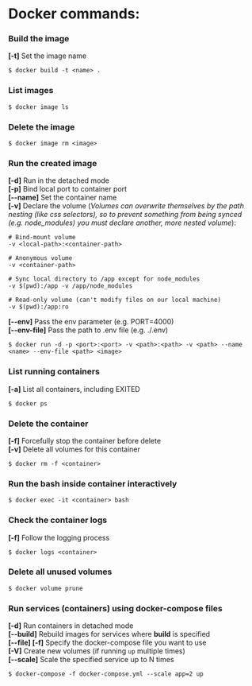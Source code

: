 # Docker commands:

### Build the image
**[-t]** Set the image name
```
$ docker build -t <name> .
```

### List images
```
$ docker image ls
```

### Delete the image
```
$ docker image rm <image>
```

### Run the created image
**[-d]** Run in the detached mode \
**[-p]** Bind local port to container port \
**[--name]** Set the container name \
**[-v]** Declare the volume (*Volumes can overwrite themselves by the path nesting (like css selectors), so to prevent something from being synced (e.g. node_modules) you must declare another, more nested volume*):
```
# Bind-mount volume
-v <local-path>:<container-path> 

# Anonymous volume
-v <container-path> 

# Sync local directory to /app except for node_modules
-v $(pwd):/app -v /app/node_modules 

# Read-only volume (can't modify files on our local machine)
-v $(pwd):/app:ro
```
**[--env]** Pass the env parameter (e.g. PORT=4000) \
**[--env-file]** Pass the path to .env file (e.g. ./.env)

```
$ docker run -d -p <port>:<port> -v <path>:<path> -v <path> --name <name> --env-file <path> <image>
```

### List running containers
**[-a]** List all containers, including EXITED
```
$ docker ps
```

### Delete the container
**[-f]** Forcefully stop the container before delete \
**[-v]** Delete all volumes for this container
```
$ docker rm -f <container>
```

### Run the bash inside container interactively
```
$ docker exec -it <container> bash
```

### Check the container logs
**[-f]** Follow the logging process
```
$ docker logs <container>
```

### Delete all unused volumes
```
$ docker volume prune
```

### Run services (containers) using docker-compose files
**[-d]** Run containers in detached mode \
**[--build]** Rebuild images for services where **build** is specified \
**[--file] [-f]** Specify the docker-compose file you want to use \
**[-V]** Create new volumes (if running `up` multiple times) \
**[--scale]** Scale the specified service up to N times
```
$ docker-compose -f docker-compose.yml --scale app=2 up
```